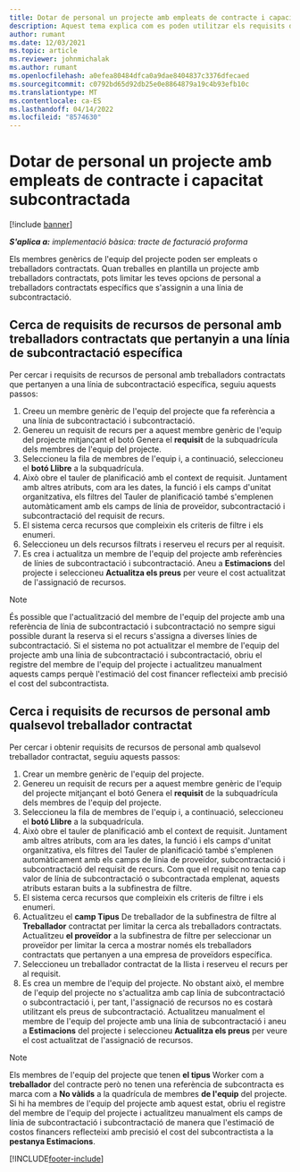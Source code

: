 ```yaml
---
title: Dotar de personal un projecte amb empleats de contracte i capacitat subcontractada
description: Aquest tema explica com es poden utilitzar els requisits del projecte mitjançant treballadors contractats o capacitat subcontractada a Microsoft Dynamics 365 Project Operations.
author: rumant
ms.date: 12/03/2021
ms.topic: article
ms.reviewer: johnmichalak
ms.author: rumant
ms.openlocfilehash: a0efea80484dfca0a9dae8404837c3376dfecaed
ms.sourcegitcommit: c0792bd65d92db25e0e8864879a19c4b93efb10c
ms.translationtype: MT
ms.contentlocale: ca-ES
ms.lasthandoff: 04/14/2022
ms.locfileid: "8574630"
---
```

# <a name="staffing-a-project-with-contract-workers-and-subcontracted-capacity"></a>Dotar de personal un projecte amb empleats de contracte i capacitat subcontractada

[!include [banner](../../includes/dataverse-preview.md)]

_**S'aplica a:** implementació bàsica: tracte de facturació proforma_

Els membres genèrics de l'equip del projecte poden ser empleats o treballadors contractats. Quan treballes en plantilla un projecte amb treballadors contractats, pots limitar les teves opcions de personal a treballadors contractats específics que s'assignin a una línia de subcontractació. 

## <a name="search-for-staff-resource-requirements-with-contract-workers-that-belong-to-a-specific-subcontract-line"></a>Cerca de requisits de recursos de personal amb treballadors contractats que pertanyin a una línia de subcontractació específica

Per cercar i requisits de recursos de personal amb treballadors contractats que pertanyen a una línia de subcontractació específica, seguiu aquests passos:

1. Creeu un membre genèric de l'equip del projecte que fa referència a una línia de subcontractació i subcontractació.
2. Genereu un requisit de recurs per a aquest membre genèric de l'equip del projecte mitjançant el botó Genera el **requisit** de la subquadrícula dels membres de l'equip del projecte.
3. Seleccioneu la fila de membres de l'equip i, a continuació, seleccioneu el **botó Llibre** a la subquadrícula. 
4. Això obre el tauler de planificació amb el context de requisit. Juntament amb altres atributs, com ara les dates, la funció i els camps d'unitat organitzativa, els filtres del Tauler de planificació també s'emplenen automàticament amb els camps de línia de proveïdor, subcontractació i subcontractació del requisit de recurs.
5. El sistema cerca recursos que compleixin els criteris de filtre i els enumeri. 
6. Seleccioneu un dels recursos filtrats i reserveu el recurs per al requisit. 
7. Es crea i actualitza un membre de l'equip del projecte amb referències de línies de subcontractació i subcontractació. Aneu a **Estimacions** del projecte i seleccioneu **Actualitza els preus** per veure el cost actualitzat de l'assignació de recursos. 

> [!NOTE]
> És possible que l'actualització del membre de l'equip del projecte amb una referència de línia de subcontractació i subcontractació no sempre sigui possible durant la reserva si el recurs s'assigna a diverses línies de subcontractació. Si el sistema no pot actualitzar el membre de l'equip del projecte amb una línia de subcontractació i subcontractació, obriu el registre del membre de l'equip del projecte i actualitzeu manualment aquests camps perquè l'estimació del cost financer reflecteixi amb precisió el cost del subcontractista.

## <a name="search-for-and-staff-resource-requirements-with-any-contract-worker"></a>Cerca i requisits de recursos de personal amb qualsevol treballador contractat

Per cercar i obtenir requisits de recursos de personal amb qualsevol treballador contractat, seguiu aquests passos:

1. Crear un membre genèric de l'equip del projecte.
2. Genereu un requisit de recurs per a aquest membre genèric de l'equip del projecte mitjançant el botó Genera el **requisit** de la subquadrícula dels membres de l'equip del projecte.
3. Seleccioneu la fila de membres de l'equip i, a continuació, seleccioneu el **botó Llibre** a la subquadrícula. 
4. Això obre el tauler de planificació amb el context de requisit. Juntament amb altres atributs, com ara les dates, la funció i els camps d'unitat organitzativa, els filtres del Tauler de planificació també s'emplenen automàticament amb els camps de línia de proveïdor, subcontractació i subcontractació del requisit de recurs. Com que el requisit no tenia cap valor de línia de subcontractació o subcontractada emplenat, aquests atributs estaran buits a la subfinestra de filtre.
5. El sistema cerca recursos que compleixin els criteris de filtre i els enumeri.
6. Actualitzeu el **camp Tipus** De treballador de la subfinestra de filtre al **Treballador** contractat per limitar la cerca als treballadors contractats. Actualitzeu **el proveïdor** a la subfinestra de filtre per seleccionar un proveïdor per limitar la cerca a mostrar només els treballadors contractats que pertanyen a una empresa de proveïdors específica.
7. Seleccioneu un treballador contractat de la llista i reserveu el recurs per al requisit.
8. Es crea un membre de l'equip del projecte. No obstant això, el membre de l'equip del projecte no s'actualitza amb cap línia de subcontractació o subcontractació i, per tant, l'assignació de recursos no es costarà utilitzant els preus de subcontractació. Actualitzeu manualment el membre de l'equip del projecte amb una línia de subcontractació i aneu a **Estimacions** del projecte i seleccioneu **Actualitza els preus** per veure el cost actualitzat de l'assignació de recursos.

> [!NOTE]
> Els membres de l'equip del projecte que tenen **el tipus** Worker com a **treballador** del contracte però no tenen una referència de subcontracta es marca com a **No vàlids** a la quadrícula de membres **de l'equip** del projecte. Si hi ha membres de l'equip del projecte amb aquest estat, obriu el registre del membre de l'equip del projecte i actualitzeu manualment els camps de línia de subcontractació i subcontractació de manera que l'estimació de costos financers reflecteixi amb precisió el cost del subcontractista a la **pestanya Estimacions**. 


[!INCLUDE[footer-include](../../includes/footer-banner.md)]
